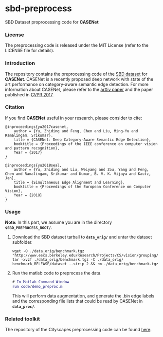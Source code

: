 # sbd-preprocess
SBD Dataset proprocessing code for **CASENet**

### License

The preprocessing code is released under the MIT License (refer to the LICENSE file for details).

### Introduction

The repository contains the preprocessing code of the [SBD dataset](http://home.bharathh.info/pubs/codes/SBD/download.html) for **CASENet**. CASENet is a recently proposed deep network with state of the art performance on category-aware semantic edge detection. For more information about CASENet, please refer to the [arXiv paper](https://arxiv.org/pdf/1705.09759.pdf) and the paper published in [CVPR 2017](http://openaccess.thecvf.com/content_cvpr_2017/papers/Yu_CASENet_Deep_Category-Aware_CVPR_2017_paper.pdf).

### Citation

If you find **CASENet** useful in your research, please consider to cite:

    @inproceedings{yu2017casenet,
        author = {Yu, Zhiding and Feng, Chen and Liu, Ming-Yu and Ramalingam, Srikumar},
        title = {CASENet: Deep Category-Aware Semantic Edge Detection},
        booktitle = {Proceedings of the IEEE conference on computer vision and pattern recognition},
        Year = {2017}
    }

    @inproceedings{yu2018seal,
        author = {Yu, Zhiding and Liu, Weiyang and Zou, Yang and Feng, Chen and Ramalingam, Srikumar and Kumar, B. V. K. Vijaya and Kautz, Jan},
        title = {Simultaneous Edge Alignment and Learning},
        booktitle = {Proceedings of the European Conference on Computer Vision},
        Year = {2018}
    }

### Usage
**Note:** In this part, we assume you are in the directory **`$SBD_PREPROCESS_ROOT/`**.

1. Download the SBD dataset tarball to **`data_orig/`** and untar the dataset subfolder.

	```Shell
	wget -O ./data_orig/benchmark.tgz "http://www.eecs.berkeley.edu/Research/Projects/CS/vision/grouping/semantic_contours/benchmark.tgz"
	tar -xvzf ./data_orig/benchmark.tgz -C ./data_orig/ benchmark_RELEASE/dataset --strip 2 && rm ./data_orig/benchmark.tgz
	```
2. Run the matlab code to preprocess the data.

	```Matlab
	# In Matlab Command Window
	run code/demo_preproc.m
	```
    This will perform data augmentation, and generate the .bin edge labels and the corresponding file lists that could be read by CASENet in **`data_proc/`**.

### Related toolkit

The repository of the Cityscapes preprocessing code can be found [here](https://github.com/Chrisding/cityscapes-preprocess).
